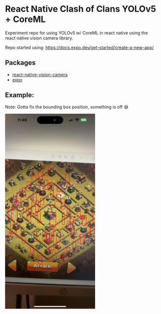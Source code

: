 # React Native Clash of Clans YOLOv5 + CoreML

Experiment repo for using YOLOv5 w/ CoreML in react native using the react native vision camera library.

Repo started using: https://docs.expo.dev/get-started/create-a-new-app/

## Packages

- [react-native-vision-camera](https://github.com/mrousavy/react-native-vision-camera)
- [expo](https://docs.expo.dev/get-started/create-a-new-app/)

## Example:

Note: Gotta fix the bounding box position, something is off 😅

![Annotations](/docs/example.PNG)